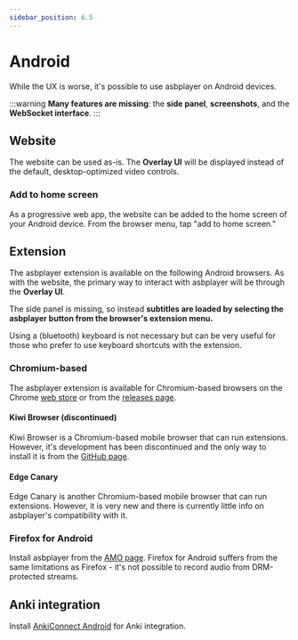 ```yaml
---
sidebar_position: 6.5
---
```


# Android

While the UX is worse, it's possible to use asbplayer on Android devices.

:::warning
**Many features are missing**: the **side panel**, **screenshots**, and the **WebSocket interface**.
:::

## Website

The website can be used as-is. The **Overlay UI** will be displayed instead of the default, desktop-optimized video controls.

### Add to home screen

As a progressive web app, the website can be added to the home screen of your Android device. From the browser menu, tap "add to home screen."

## Extension

The asbplayer extension is available on the following Android browsers. As with the website, the primary way to interact with asbplayer will be through the **Overlay UI**.

The side panel is missing, so instead **subtitles are loaded by selecting the asbplayer button from the browser's extension menu.**

Using a (bluetooth) keyboard is not necessary but can be very useful for those who prefer to use keyboard shortcuts with the extension.

### Chromium-based

The asbplayer extension is available for Chromium-based browsers on the Chrome [web store](https://chromewebstore.google.com/detail/asbplayer-language-learni/hkledmpjpaehamkiehglnbelcpdflcab) or from the [releases page](https://github.com/killergerbah/asbplayer/releases).

#### Kiwi Browser (discontinued)

Kiwi Browser is a Chromium-based mobile browser that can run extensions. However, it's development has been discontinued and the only way to install it is from the [GitHub page](https://github.com/kiwibrowser/src.next/releases).

#### Edge Canary

Edge Canary is another Chromium-based mobile browser that can run extensions. However, it is very new and there is currently little info on asbplayer's compatibility with it.

### Firefox for Android

Install asbplayer from the [AMO page](https://addons.mozilla.org/en-US/android/addon/asbplayer-android/). Firefox for Android suffers from the same limitations as Firefox - it's not possible to record audio from DRM-protected streams.

## Anki integration

Install [AnkiConnect Android](https://github.com/KamWithK/AnkiconnectAndroid) for Anki integration.
